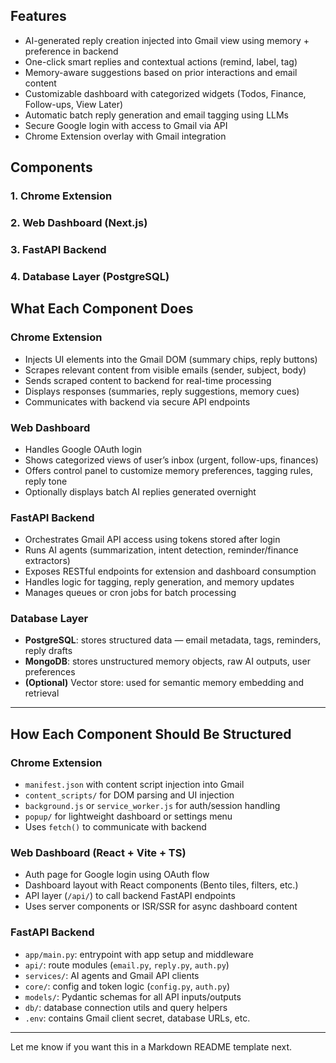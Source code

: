 ## Features

- AI-generated reply creation injected into Gmail view using memory + preference in backend
- One-click smart replies and contextual actions (remind, label, tag)
- Memory-aware suggestions based on prior interactions and email content
- Customizable dashboard with categorized widgets (Todos, Finance, Follow-ups, View Later)
- Automatic batch reply generation and email tagging using LLMs
- Secure Google login with access to Gmail via API
- Chrome Extension overlay with Gmail integration

## Components

### 1. Chrome Extension
### 2. Web Dashboard (Next.js)
### 3. FastAPI Backend
### 4. Database Layer (PostgreSQL)

## What Each Component Does

### Chrome Extension
- Injects UI elements into the Gmail DOM (summary chips, reply buttons)
- Scrapes relevant content from visible emails (sender, subject, body)
- Sends scraped content to backend for real-time processing
- Displays responses (summaries, reply suggestions, memory cues)
- Communicates with backend via secure API endpoints

### Web Dashboard
- Handles Google OAuth login
- Shows categorized views of user’s inbox (urgent, follow-ups, finances)
- Offers control panel to customize memory preferences, tagging rules, reply tone
- Optionally displays batch AI replies generated overnight

### FastAPI Backend
- Orchestrates Gmail API access using tokens stored after login
- Runs AI agents (summarization, intent detection, reminder/finance extractors)
- Exposes RESTful endpoints for extension and dashboard consumption
- Handles logic for tagging, reply generation, and memory updates
- Manages queues or cron jobs for batch processing

### Database Layer
- **PostgreSQL**: stores structured data — email metadata, tags, reminders, reply drafts
- **MongoDB**: stores unstructured memory objects, raw AI outputs, user preferences
- **(Optional)** Vector store: used for semantic memory embedding and retrieval

---

## How Each Component Should Be Structured

### Chrome Extension
- `manifest.json` with content script injection into Gmail
- `content_scripts/` for DOM parsing and UI injection
- `background.js` or `service_worker.js` for auth/session handling
- `popup/` for lightweight dashboard or settings menu
- Uses `fetch()` to communicate with backend

### Web Dashboard (React + Vite + TS)
- Auth page for Google login using OAuth flow
- Dashboard layout with React components (Bento tiles, filters, etc.)
- API layer (`/api/`) to call backend FastAPI endpoints
- Uses server components or ISR/SSR for async dashboard content

### FastAPI Backend
- `app/main.py`: entrypoint with app setup and middleware
- `api/`: route modules (`email.py`, `reply.py`, `auth.py`)
- `services/`: AI agents and Gmail API clients
- `core/`: config and token logic (`config.py`, `auth.py`)
- `models/`: Pydantic schemas for all API inputs/outputs
- `db/`: database connection utils and query helpers
- `.env`: contains Gmail client secret, database URLs, etc.

---

Let me know if you want this in a Markdown README template next.
